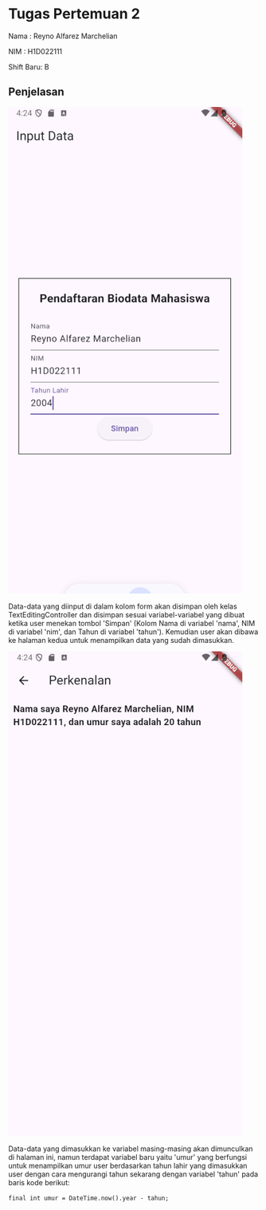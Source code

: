 # Tugas Pertemuan 2

Nama : Reyno Alfarez Marchelian

NIM : H1D022111

Shift Baru: B

## Penjelasan

![Lampiran Form](form.png)

Data-data yang diinput di dalam kolom form akan disimpan oleh kelas TextEditingController dan disimpan sesuai variabel-variabel yang dibuat ketika user menekan tombol 'Simpan'
(Kolom Nama di variabel 'nama', NIM di variabel 'nim', dan Tahun di variabel 'tahun'). Kemudian user akan dibawa ke halaman kedua untuk menampilkan data yang sudah dimasukkan.

![Lampiran Hasil](hasil.png)

Data-data yang dimasukkan ke variabel masing-masing akan dimunculkan di halaman ini, namun terdapat variabel baru yaitu 'umur' yang berfungsi untuk menampilkan umur user
berdasarkan tahun lahir yang dimasukkan user dengan cara mengurangi tahun sekarang dengan variabel 'tahun' pada baris kode berikut:

```
final int umur = DateTime.now().year - tahun;
```
